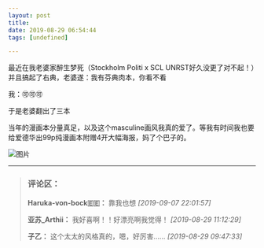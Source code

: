 ```yaml
---
layout: post
title: 
date: 2019-08-29 06:54:44
tags: [undefined]

---
```

最近在我老婆家醉生梦死（Stockholm Politi x SCL UNRST好久没更了对不起！）并且搞起了右典，老婆遂：我有芬典肉本，你看不看

我：🉑️🉑️🉑️

于是老婆翻出了三本

当年的漫画本分量真足，以及这个masculine画风我真的爱了。等我有时间我也要给爱德华出99p纯漫画本附赠4开大幅海报，妈了个巴子的。


![图片](./img/ang4SjhuSGNnSFltSlJDSUhkMzB0KzdsV09DOVB3NC9iMWw1dHkzdm9tdTJaQ2kvRlhmM0p3PT0.jpg)


---
> ### 评论区：
>**Haruka-von-bock🇪🇪：** 靠我也想  *[2019-09-07 22:01:57]*
>
>**亚苏_Arthii：** 我好喜啊！！好漂亮啊我觉得！  *[2019-08-29 11:12:29]*
>
>**子乙：** 这个太太的风格真的，嗯，好厉害……  *[2019-08-29 09:47:33]*
>
>